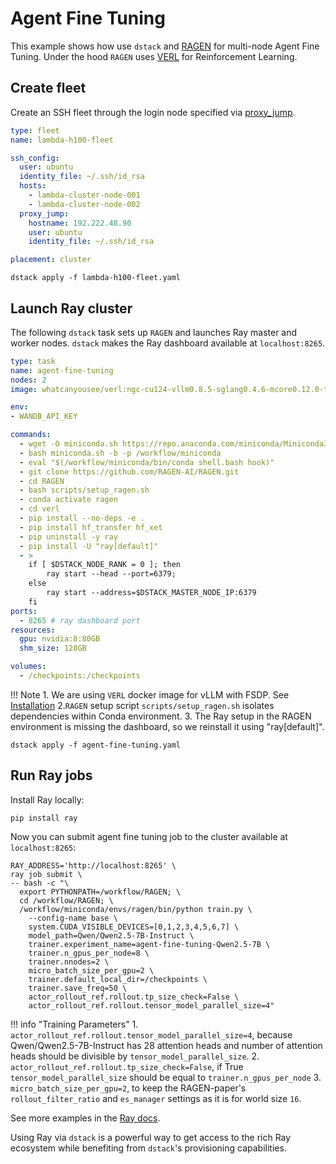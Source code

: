 # Agent Fine Tuning

This example shows how use `dstack` and [RAGEN](https://github.com/RAGEN-AI/RAGEN) for multi-node Agent Fine Tuning. Under the hood `RAGEN` uses [VERL](https://github.com/volcengine/verl) for Reinforcement Learning.

## Create fleet

Create an SSH fleet through the login node specified via [proxy_jump](https://dstack.ai/blog/gpu-blocks-and-proxy-jump/#proxy-jump).

```yaml
type: fleet
name: lambda-h100-fleet

ssh_config:
  user: ubuntu
  identity_file: ~/.ssh/id_rsa
  hosts:
    - lambda-cluster-node-001
    - lambda-cluster-node-002
  proxy_jump:
    hostname: 192.222.48.90
    user: ubuntu
    identity_file: ~/.ssh/id_rsa

placement: cluster
```

```shell
dstack apply -f lambda-h100-fleet.yaml
```

## Launch Ray cluster

The following `dstack` task sets up `RAGEN` and launches Ray master and worker nodes.
`dstack` makes the Ray dashboard available at `localhost:8265`.

```yaml
type: task
name: agent-fine-tuning
nodes: 2
image: whatcanyousee/verl:ngc-cu124-vllm0.8.5-sglang0.4.6-mcore0.12.0-te2.2

env:
- WANDB_API_KEY

commands:
  - wget -O miniconda.sh https://repo.anaconda.com/miniconda/Miniconda3-latest-Linux-x86_64.sh
  - bash miniconda.sh -b -p /workflow/miniconda
  - eval "$(/workflow/miniconda/bin/conda shell.bash hook)"
  - git clone https://github.com/RAGEN-AI/RAGEN.git
  - cd RAGEN
  - bash scripts/setup_ragen.sh
  - conda activate ragen
  - cd verl
  - pip install --no-deps -e .
  - pip install hf_transfer hf_xet
  - pip uninstall -y ray
  - pip install -U "ray[default]"
  - >
    if [ $DSTACK_NODE_RANK = 0 ]; then 
        ray start --head --port=6379;
    else
        ray start --address=$DSTACK_MASTER_NODE_IP:6379
    fi
ports:
  - 8265 # ray dashboard port
resources:
  gpu: nvidia:8:80GB 
  shm_size: 128GB

volumes:
  - /checkpoints:/checkpoints
```
!!! Note
    1. We are using `VERL` docker image for vLLM with FSDP. See [Installation](https://verl.readthedocs.io/en/latest/start/install.html)
    2.`RAGEN` setup script `scripts/setup_ragen.sh` isolates dependencies within Conda environment. 
    3. The Ray setup in the RAGEN environment is missing the dashboard, so we reinstall it using "ray[default]".

```shell
dstack apply -f agent-fine-tuning.yaml
```

## Run Ray jobs

Install Ray locally:

```shell
pip install ray
```

Now you can submit agent fine tuning job to the cluster available at `localhost:8265`:

```shell
RAY_ADDRESS='http://localhost:8265' \
ray job submit \
-- bash -c "\
  export PYTHONPATH=/workflow/RAGEN; \
  cd /workflow/RAGEN; \
  /workflow/miniconda/envs/ragen/bin/python train.py \
    --config-name base \
    system.CUDA_VISIBLE_DEVICES=[0,1,2,3,4,5,6,7] \
    model_path=Qwen/Qwen2.5-7B-Instruct \
    trainer.experiment_name=agent-fine-tuning-Qwen2.5-7B \
    trainer.n_gpus_per_node=8 \
    trainer.nnodes=2 \
    micro_batch_size_per_gpu=2 \
    trainer.default_local_dir=/checkpoints \
    trainer.save_freq=50 \
    actor_rollout_ref.rollout.tp_size_check=False \
    actor_rollout_ref.rollout.tensor_model_parallel_size=4"
```

!!! info "Training Parameters"
    1. `actor_rollout_ref.rollout.tensor_model_parallel_size=4`, because Qwen/Qwen2.5-7B-Instruct has 28 attention heads and number of attention heads should be divisible by `tensor_model_parallel_size`. 
    2. `actor_rollout_ref.rollout.tp_size_check=False`, if True `tensor_model_parallel_size` should be equal to `trainer.n_gpus_per_node`
    3. `micro_batch_size_per_gpu=2`, to keep the RAGEN-paper's `rollout_filter_ratio` and `es_manager` settings as it is for world size `16`.

See more examples in the [Ray docs](https://docs.ray.io/en/latest/train/examples.html).

Using Ray via `dstack` is a powerful way to get access to the rich Ray ecosystem while benefiting from `dstack`'s provisioning capabilities.
